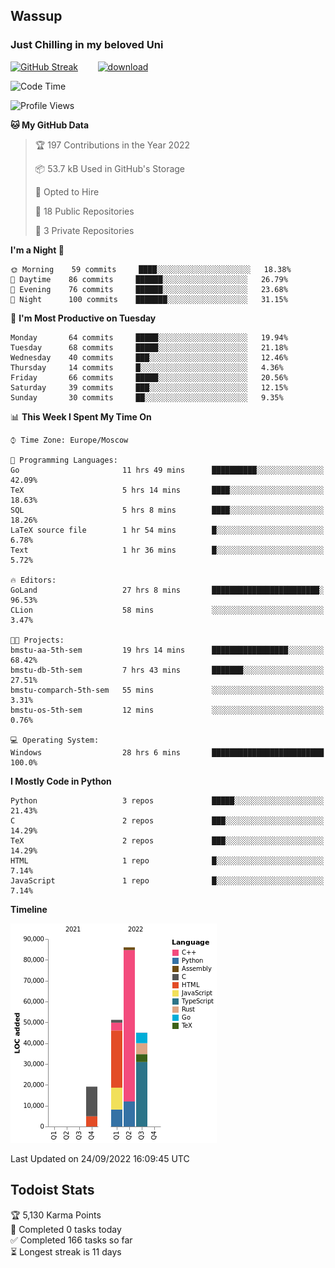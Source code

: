 ## Wassup 
### Just Chilling in my beloved Uni 

<!--
-->

[![GitHub Streak](http://github-readme-streak-stats.herokuapp.com?user=archeoss&theme=shades-of-purple&hide_border=true&date_format=j%20M%5B%20Y%5D)](https://git.io/streak-stats)&nbsp;&nbsp;&nbsp;&nbsp;&nbsp;&nbsp;&nbsp;&nbsp;[![download](https://user-images.githubusercontent.com/68448737/147796309-d8b65b1d-4dde-40d9-b03a-2b42aaa6cd43.jpeg)
](http://bmstu.ru/)

<!--START_SECTION:waka-->
![Code Time](http://img.shields.io/badge/Code%20Time-586%20hrs%2045%20mins-blue)

![Profile Views](http://img.shields.io/badge/Profile%20Views-1-blue)

**🐱 My GitHub Data** 

> 🏆 197 Contributions in the Year 2022
 > 
> 📦 53.7 kB Used in GitHub's Storage 
 > 
> 💼 Opted to Hire
 > 
> 📜 18 Public Repositories 
 > 
> 🔑 3 Private Repositories  
 > 
**I'm a Night 🦉** 

```text
🌞 Morning    59 commits     ████░░░░░░░░░░░░░░░░░░░░░   18.38% 
🌆 Daytime    86 commits     ██████░░░░░░░░░░░░░░░░░░░   26.79% 
🌃 Evening    76 commits     ██████░░░░░░░░░░░░░░░░░░░   23.68% 
🌙 Night      100 commits    ███████░░░░░░░░░░░░░░░░░░   31.15%

```
📅 **I'm Most Productive on Tuesday** 

```text
Monday       64 commits     █████░░░░░░░░░░░░░░░░░░░░   19.94% 
Tuesday      68 commits     █████░░░░░░░░░░░░░░░░░░░░   21.18% 
Wednesday    40 commits     ███░░░░░░░░░░░░░░░░░░░░░░   12.46% 
Thursday     14 commits     █░░░░░░░░░░░░░░░░░░░░░░░░   4.36% 
Friday       66 commits     █████░░░░░░░░░░░░░░░░░░░░   20.56% 
Saturday     39 commits     ███░░░░░░░░░░░░░░░░░░░░░░   12.15% 
Sunday       30 commits     ██░░░░░░░░░░░░░░░░░░░░░░░   9.35%

```


📊 **This Week I Spent My Time On** 

```text
⌚︎ Time Zone: Europe/Moscow

💬 Programming Languages: 
Go                       11 hrs 49 mins      ██████████░░░░░░░░░░░░░░░   42.09% 
TeX                      5 hrs 14 mins       ████░░░░░░░░░░░░░░░░░░░░░   18.63% 
SQL                      5 hrs 8 mins        ████░░░░░░░░░░░░░░░░░░░░░   18.26% 
LaTeX source file        1 hr 54 mins        █░░░░░░░░░░░░░░░░░░░░░░░░   6.78% 
Text                     1 hr 36 mins        █░░░░░░░░░░░░░░░░░░░░░░░░   5.72%

🔥 Editors: 
GoLand                   27 hrs 8 mins       ████████████████████████░   96.53% 
CLion                    58 mins             ░░░░░░░░░░░░░░░░░░░░░░░░░   3.47%

🐱‍💻 Projects: 
bmstu-aa-5th-sem         19 hrs 14 mins      █████████████████░░░░░░░░   68.42% 
bmstu-db-5th-sem         7 hrs 43 mins       ███████░░░░░░░░░░░░░░░░░░   27.51% 
bmstu-comparch-5th-sem   55 mins             ░░░░░░░░░░░░░░░░░░░░░░░░░   3.31% 
bmstu-os-5th-sem         12 mins             ░░░░░░░░░░░░░░░░░░░░░░░░░   0.76%

💻 Operating System: 
Windows                  28 hrs 6 mins       █████████████████████████   100.0%

```

**I Mostly Code in Python** 

```text
Python                   3 repos             █████░░░░░░░░░░░░░░░░░░░░   21.43% 
C                        2 repos             ███░░░░░░░░░░░░░░░░░░░░░░   14.29% 
TeX                      2 repos             ███░░░░░░░░░░░░░░░░░░░░░░   14.29% 
HTML                     1 repo              █░░░░░░░░░░░░░░░░░░░░░░░░   7.14% 
JavaScript               1 repo              █░░░░░░░░░░░░░░░░░░░░░░░░   7.14%

```


**Timeline**

![Chart not found](https://raw.githubusercontent.com/archeoss/archeoss/master/charts/bar_graph.png) 


 Last Updated on 24/09/2022 16:09:45 UTC
<!--END_SECTION:waka-->

## Todoist Stats

<!-- TODO-IST:START -->
🏆  5,130 Karma Points           
🌸  Completed 0 tasks today           
✅  Completed 166 tasks so far           
⏳  Longest streak is 11 days
<!-- TODO-IST:END -->
